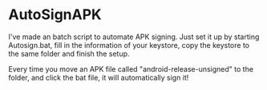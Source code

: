 # AutoSignAPK
I've made an batch script to automate APK signing. Just set it up by starting Autosign.bat, fill in the information of your keystore, copy the keystore to the same folder and finish the setup. 

Every time you move an APK file called "android-release-unsigned" to the folder, and click the bat file, it will automatically sign it!
